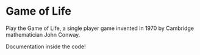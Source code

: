 # Game of Life

Play the Game of Life, a single player game invented in 1970 by Cambridge mathematician John Conway.

Documentation inside the code!
